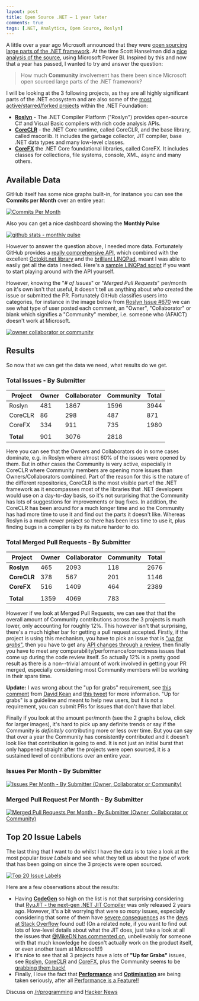 ```yaml
---
layout: post
title: Open Source .NET – 1 year later
comments: true
tags: [.NET, Analytics, Open Source, Roslyn]
---
```


A little over a year ago Microsoft announced that they were [open sourcing large parts of the .NET framework](http://www.hanselman.com/blog/AnnouncingNET2015NETAsOpenSourceNETOnMacAndLinuxAndVisualStudioCommunity.aspx). At the time Scott Hanselman did a [nice analysis of the source](http://www.hanselman.com/blog/TheNETCoreCLRIsNowOpenSourceSoIRanTheGitHubRepoThroughMicrosoftPowerBI.aspx), using Microsoft Power BI. Inspired by this and now that a year has passed, I wanted to try and answer the question:

> How much **Community** involvement has there been since Microsoft open sourced large parts of the .NET framework?

I will be looking at the 3 following projects, as they are all highly significant parts of the .NET ecosystem and are also some of the [most active/starred/forked projects](https://github.com/dotnet/) within the .NET Foundation:

- [**Roslyn**](https://github.com/dotnet/roslyn/) - The .NET Compiler Platform ("Roslyn") provides open-source C# and Visual Basic compilers with rich code analysis APIs.
- [**CoreCLR**](https://github.com/dotnet/coreclr/) - the .NET Core runtime, called CoreCLR, and the base library, called mscorlib. It includes the garbage collector, JIT compiler, base .NET data types and many low-level classes.
- [**CoreFX**](https://github.com/dotnet/corefx/) the .NET Core foundational libraries, called CoreFX. It includes classes for collections, file systems, console, XML, async and many others.

## <a name="AvailableData"></a>**Available Data**

GitHub itself has some nice graphs built-in, for instance you can see the **Commits per Month** over an entire year:

[![Commits Per Month](https://cloud.githubusercontent.com/assets/157298/11634181/f451abce-9d06-11e5-8940-d133d1931422.png)](https://github.com/dotnet/roslyn/graphs/contributors)

Also you can get a nice dashboard showing the **Monthly Pulse**

[![github stats - monthly pulse](https://cloud.githubusercontent.com/assets/157298/11634411/35085a4a-9d08-11e5-8995-02c65d9ee12d.png)](https://github.com/dotnet/roslyn/pulse/monthly)

However to answer the question above, I needed more data. Fortunately GitHub provides a [really comprehensive API](https://developer.github.com/v3/), which combined with the excellent [Octokit.net library](https://github.com/octokit/octokit.net) and the [brilliant LINQPad](https://www.linqpad.net/), meant I was able to easily get all the data I needed. Here's a [sample LINQPad script](https://gist.github.com/mattwarren/894aa5f46ca62a63764a) if you want to start playing around with the API yourself.

However, knowing the "*# of Issues*" or "*Merged Pull Requests*" per/month on it's own isn't that useful, it doesn't tell us anything about *who* created the issue or submitted the PR. Fortunately GitHub classifies users into categories, for instance in the image below from [Roslyn Issue #670](https://github.com/dotnet/roslyn/issues/670) we can see what type of user posted each comment, an "Owner", "Collaborator" or blank which signifies a "Community" member, i.e. someone who (AFAICT) doesn't work at Microsoft.

[![owner collaborator or community](https://cloud.githubusercontent.com/assets/157298/11634101/8abd7210-9d06-11e5-82b0-570f296cf433.png)](https://cloud.githubusercontent.com/assets/157298/11634101/8abd7210-9d06-11e5-82b0-570f296cf433.png)

## <a name="Results"></a>**Results**

So now that we can get the data we need, what results do we get.

### <a name="TotalIssuesBySubmitter"></a>**Total Issues - By Submitter**

| **Project** | **Owner** | **Collaborator** | **Community** | **Total** |
| ----------- | --------- | ---------------- | ------------- | --------- |
| Roslyn | 481 | 1867 | 1596 | 3944 |
| CoreCLR | 86 | 298 | 487 | 871 |
| CoreFX | 334 | 911 | 735 | 1980 |
| | | | | |
| **Total** | 901 | 3076 | 2818 |

Here you can see that the Owners and Collaborators do in some cases dominate, e.g. in Roslyn where almost 60% of the issues were opened by them. But in other cases the Community is very active, especially in CoreCLR where Community members are opening more issues than Owners/Collaborators combined. Part of the reason for this is the nature of the different repositories, CoreCLR is the most visible part of the .NET framework as it encompasses most of the libraries that .NET developers would use on a day-to-day basis, so it's not surprising that the Community has lots of suggestions for improvements or bug fixes. In addition, the CoreCLR has been around for a much longer time and so the Community has had more time to use it and find out the parts it doesn't like. Whereas Roslyn is a much newer project so there has been less time to use it, plus finding bugs in a compiler is by its nature harder to do.

### <a name="TotalMergedPullRequestsBySubmitter"></a>**Total Merged Pull Requests - By Submitter**

| **Project** | **Owner** | **Collaborator** | **Community** | **Total** |
| ----------- | --------- | ---------------- | ------------- | --------- |
| **Roslyn** | 465 | 2093 | 118 | 2676 |
| **CoreCLR** | 378 | 567 | 201 | 1146 |
| **CoreFX** | 516 | 1409 | 464 | 2389 |
| | | | | |
| **Total** | 1359 | 4069 | 783 |

However if we look at Merged Pull Requests, we can see that that the overall amount of Community contributions across the 3 projects is much lower, only accounting for roughly 12%. This however isn't that surprising, there's a much higher bar for getting a pull request accepted. Firstly, if the project is using this mechanism, you have to pick an issue that is ["*up for grabs*"](https://github.com/dotnet/corefx/labels/up%20for%20grabs), then you have to get any [API changes through a review](http://blogs.msdn.com/b/dotnet/archive/2015/01/08/api-review-process-for-net-core.aspx), then finally you have to meet any comparability/performance/correctness issues that come up during the code review itself. So actually 12% is a pretty good result as there is a non--trivial amount of work involved in getting your PR merged, especially considering most Community members will be working in their spare time. 

**Update:** I was wrong about the "up for grabs" requirement, see [this comment]({{base}}/2015/12/08/open-source-net-1-year-later/#comment-7091) from [David Kean](https://github.com/davkean) and [this tweet](https://twitter.com/leppie/status/674285812146675714) for more information. "Up for grabs" is a guideline and meant to help new users, but it is not a requirement, you can submit PRs for issues that don't have that label.

Finally if you look at the amount per/month (see the 2 graphs below, click for larger images), it's hard to pick up any definite trends or say if the Community is *definitely* contributing more or less over time. But you can say that over a year the Community has consistently contributed and it doesn't look like that contribution is going to end. It is not just an initial burst that only happened straight after the projects were open sourced, it is a sustained level of contributions over an entire year.

### <a name="IssuesPerMonthBySubmitter"></a>**Issues Per Month - By Submitter**

[![Issues Per Month - By Submitter (Owner, Collaborator or Community)](https://cloud.githubusercontent.com/assets/157298/11596712/ad28f518-9aae-11e5-81d9-42bc22903d09.png)](https://cloud.githubusercontent.com/assets/157298/11596712/ad28f518-9aae-11e5-81d9-42bc22903d09.png)

### <a name="MergedPullRequestPerMonthBySubmitter"></a>**Merged Pull Request Per Month - By Submitter**

[![Merged Pull Requests Per Month - By Submitter (Owner, Collaborator or Community)](https://cloud.githubusercontent.com/assets/157298/11652755/785d0d20-9d91-11e5-9802-834bb3955718.png)](https://cloud.githubusercontent.com/assets/157298/11652755/785d0d20-9d91-11e5-9802-834bb3955718.png)

## <a name="Top20IssuesLabels"></a>**Top 20 Issue Labels**

The last thing that I want to do whilst I have the data is to take a look at the most popular *Issue Labels* and see what they tell us about the *type* of work that has been going on since the 3 projects were open sourced.

[![Top 20 Issue Labels](https://cloud.githubusercontent.com/assets/157298/11633496/8505205a-9d03-11e5-89fd-33384b20306c.png)](https://cloud.githubusercontent.com/assets/157298/11633496/8505205a-9d03-11e5-89fd-33384b20306c.png)

Here are a few observations about the results:

- Having [**CodeGen**](https://github.com/dotnet/coreclr/labels/CodeGen) so high on the list is not that surprising considering that [RyuJIT - the next-gen .NET JIT Compiler](http://blogs.msdn.com/b/dotnet/archive/2013/09/30/ryujit-the-next-generation-jit-compiler.aspx) was only released 2 years ago. However, it's a bit worrying that were so *many* issues, especially considering that some of them have [severe consequences](https://github.com/dotnet/coreclr/issues/1296) as the [devs at Stack Overflow](http://nickcraver.com/blog/2015/07/27/why-you-should-wait-on-dotnet-46/) found out! (On a related note, if you want to find out lots of low-level details about what the JIT does, just take a look at all the issues that [@MikeDN has commented on](https://github.com/dotnet/coreclr/issues?utf8=%E2%9C%93&q=commenter%3Amikedn+type%3Aissue+label%3Acodegen+), unbelievably for someone with that much knowledge he doesn't actually work on the product itself, or even another team at Microsoft!!)
- It's nice to see that all 3 projects have a lots of **"Up for Grabs"** issues, see [Roslyn](https://github.com/dotnet/roslyn/labels/Up%20for%20Grabs), [CoreCLR](https://github.com/dotnet/coreclr/labels/up-for-grabs) and [CoreFX](https://github.com/dotnet/corefx/labels/up%20for%20grabs), plus the Community seems to be [grabbing them back!](https://github.com/dotnet/corefx/labels/grabbed%20by%20community)
- Finally, I love the fact that [**Performance**](https://github.com/dotnet/corefx/labels/performance) and [**Optimisation**](https://github.com/dotnet/coreCLR/labels/optimization) are being taken seriously, after all [Performance is a Feature!!]({{base}}/speaking/)

Discuss on [/r/programming](https://www.reddit.com/r/programming/comments/3vyezb/open_source_net_1_year_later/) and [Hacker News](https://news.ycombinator.com/item?id=10700606)

